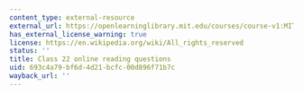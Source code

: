 ```yaml
---
content_type: external-resource
external_url: https://openlearninglibrary.mit.edu/courses/course-v1:MITx+18.05r_10+2022_Summer/courseware/week11/class22/2?activate_block_id=block-v1%3AMITx%2B18.05r_10%2B2022_Summer%2Btype%40vertical%2Bblock%40class22-rq1-vertical
has_external_license_warning: true
license: https://en.wikipedia.org/wiki/All_rights_reserved
status: ''
title: Class 22 online reading questions
uid: 693c4a79-bf6d-4d21-bcfc-00d896f71b7c
wayback_url: ''
---
```

